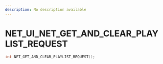 ```yaml
---
description: No description available 
---
```


# NET_UI\_NET_GET_AND_CLEAR_PLAYLIST_REQUEST

```cpp
int NET_GET_AND_CLEAR_PLAYLIST_REQUEST();
```